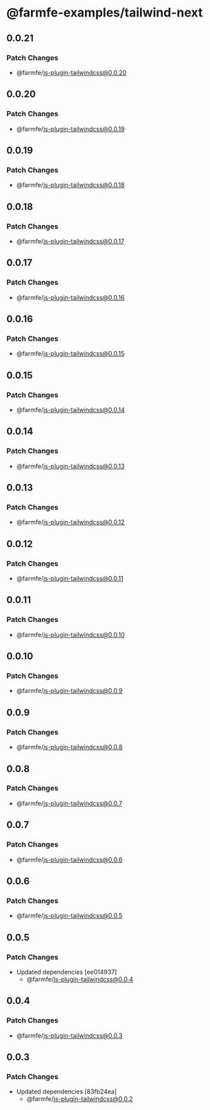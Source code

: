 # @farmfe-examples/tailwind-next

## 0.0.21

### Patch Changes

- @farmfe/js-plugin-tailwindcss@0.0.20

## 0.0.20

### Patch Changes

- @farmfe/js-plugin-tailwindcss@0.0.19

## 0.0.19

### Patch Changes

- @farmfe/js-plugin-tailwindcss@0.0.18

## 0.0.18

### Patch Changes

- @farmfe/js-plugin-tailwindcss@0.0.17

## 0.0.17

### Patch Changes

- @farmfe/js-plugin-tailwindcss@0.0.16

## 0.0.16

### Patch Changes

- @farmfe/js-plugin-tailwindcss@0.0.15

## 0.0.15

### Patch Changes

- @farmfe/js-plugin-tailwindcss@0.0.14

## 0.0.14

### Patch Changes

- @farmfe/js-plugin-tailwindcss@0.0.13

## 0.0.13

### Patch Changes

- @farmfe/js-plugin-tailwindcss@0.0.12

## 0.0.12

### Patch Changes

- @farmfe/js-plugin-tailwindcss@0.0.11

## 0.0.11

### Patch Changes

- @farmfe/js-plugin-tailwindcss@0.0.10

## 0.0.10

### Patch Changes

- @farmfe/js-plugin-tailwindcss@0.0.9

## 0.0.9

### Patch Changes

- @farmfe/js-plugin-tailwindcss@0.0.8

## 0.0.8

### Patch Changes

- @farmfe/js-plugin-tailwindcss@0.0.7

## 0.0.7

### Patch Changes

- @farmfe/js-plugin-tailwindcss@0.0.6

## 0.0.6

### Patch Changes

- @farmfe/js-plugin-tailwindcss@0.0.5

## 0.0.5

### Patch Changes

- Updated dependencies [ee014937]
  - @farmfe/js-plugin-tailwindcss@0.0.4

## 0.0.4

### Patch Changes

- @farmfe/js-plugin-tailwindcss@0.0.3

## 0.0.3

### Patch Changes

- Updated dependencies [83fb24ea]
  - @farmfe/js-plugin-tailwindcss@0.0.2
